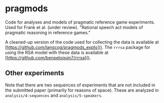 pragmods
========

Code for analyses and models of pragmatic reference game experiments. Used for Frank et al. (under review). "Rational speech act models of pragmatic reasoning in reference games."

A cleaned-up version of the code used for collecting the data is available at [https://github.com/langcog/pragmods_expts](). The `rrrsa` package for using the RSA model with these data is available at [https://github.com/benpeloquin7/rrrsa]().

## Other experiments

Note that there are two sequences of experiments that are not included in the submitted paper (primarily for reasons of space). These are analyzed in `analysis/4-sequences` and `analysis/5-speakers`.
